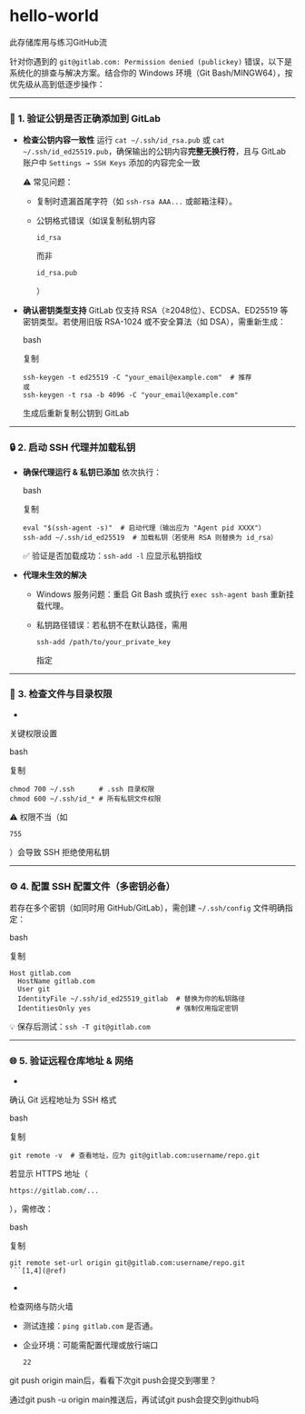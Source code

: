 # hello-world
此存储库用与练习GitHub流

针对你遇到的 `git@gitlab.com: Permission denied (publickey)` 错误，以下是系统化的排查与解决方案。结合你的 Windows 环境（Git Bash/MINGW64），按优先级从高到低逐步操作：

------

### 🔑 **1. 验证公钥是否正确添加到 GitLab**

- **检查公钥内容一致性**
  运行 `cat ~/.ssh/id_rsa.pub` 或 `cat ~/.ssh/id_ed25519.pub`，确保输出的公钥内容 ​**​完整无换行符​**​，且与 GitLab 账户中 `Settings → SSH Keys` 添加的内容完全一致

  ⚠️ 常见问题：

  - 复制时遗漏首尾字符（如 `ssh-rsa AAA...` 或邮箱注释）。

  - 公钥格式错误（如误复制私钥内容

     

    ```
    id_rsa
    ```

     

    而非

     

    ```
    id_rsa.pub
    ```

    ）

    

- **确认密钥类型支持**
  GitLab 仅支持 RSA（≥2048位）、ECDSA、ED25519 等密钥类型。若使用旧版 RSA-1024 或不安全算法（如 DSA），需重新生成：

  bash

  复制

  ```
  ssh-keygen -t ed25519 -C "your_email@example.com"  # 推荐
  或
  ssh-keygen -t rsa -b 4096 -C "your_email@example.com"
  ```

  生成后重新复制公钥到 GitLab

  

  

------

### 🔒 **2. 启动 SSH 代理并加载私钥**

- **确保代理运行 & 私钥已添加**
  依次执行：

  bash

  复制

  ```
  eval "$(ssh-agent -s)"  # 启动代理（输出应为 "Agent pid XXXX"）
  ssh-add ~/.ssh/id_ed25519  # 加载私钥（若使用 RSA 则替换为 id_rsa）
  ```

  ✅ 验证是否加载成功：`ssh-add -l` 应显示私钥指纹

  

- **代理未生效的解决**

  - Windows 服务问题：重启 Git Bash 或执行 `exec ssh-agent bash` 重新挂载代理。

  - 私钥路径错误：若私钥不在默认路径，需用

     

    ```
    ssh-add /path/to/your_private_key
    ```

     

    指定

    

------

### 📂 **3. 检查文件与目录权限**

- 

  关键权限设置

  

  bash

  复制

  ```
  chmod 700 ~/.ssh      # .ssh 目录权限
  chmod 600 ~/.ssh/id_* # 所有私钥文件权限
  ```

  ⚠️ 权限不当（如

   

  ```
  755
  ```

  ）会导致 SSH 拒绝使用私钥

  

------

### ⚙️ **4. 配置 SSH 配置文件（多密钥必备）**

若存在多个密钥（如同时用 GitHub/GitLab），需创建 `~/.ssh/config` 文件明确指定：

bash

复制

```
Host gitlab.com
  HostName gitlab.com
  User git
  IdentityFile ~/.ssh/id_ed25519_gitlab  # 替换为你的私钥路径
  IdentitiesOnly yes                     # 强制仅用指定密钥
```

💡 保存后测试：`ssh -T git@gitlab.com`





------

### 🌐 **5. 验证远程仓库地址 & 网络**

- 

  确认 Git 远程地址为 SSH 格式

  

  bash

  复制

  ```
  git remote -v  # 查看地址，应为 git@gitlab.com:username/repo.git
  ```

  若显示 HTTPS 地址（

  ```
  https://gitlab.com/...
  ```

  ），需修改：

  bash

  复制

  ```
  git remote set-url origin git@gitlab.com:username/repo.git
  ```[1,4](@ref)  
  ```

- 

  检查网络与防火墙

  

  - 测试连接：`ping gitlab.com` 是否通。

  - 企业环境：可能需配置代理或放行端口

     

    ```
    22
    ```

    

git push origin main后，看看下次git push会提交到哪里？

通过git push -u origin main推送后，再试试git push会提交到github吗
